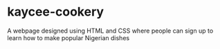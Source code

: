 # kaycee-cookery
A webpage designed using HTML and CSS where people can sign up to learn how to make popular Nigerian dishes 

